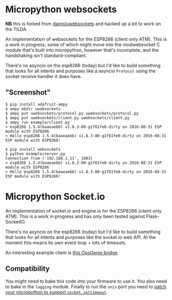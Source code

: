 # Micropython websockets

**NB** this is forked from [danni/uwebsockets](https://github.com/danni/uwebsockets)
and hacked up a bit to work on the TiLDA.

An implementation of websockets for the ESP8266 (client only ATM). This is a
work in progress, some of which might move into the modwebsocket C module
that's built into micropython, however that's incomplete, and the handshaking
isn't standard-compliant.

There's no asyncio on the esp8266 (today) but I'd like to build something that
looks for all intents and purposes like a asyncio `Protocol` using the
socket receive handler it does have.

## "Screenshot"

```
$ pip install adafruit-ampy
$ ampy mkdir uwebsockets
$ ampy put uwebsockets/protocol.py uwebsockets/protocol.py
$ ampy put uwebsockets/client.py uwebsockets/client.py
$ ampy run example/client.py
> esp8266 1.5.4(baaeaebb) v1.8.3-80-g1f61fe0-dirty on 2016-08-31 ESP module with ESP8266
< Hello esp8266 1.5.4(baaeaebb) v1.8.3-80-g1f61fe0-dirty on 2016-08-31 ESP module with ESP8266!
```

```
$ pip install websockets
$ python example/server.py
Connection from ('192.168.1.11', 1883)
< esp8266 1.5.4(baaeaebb) v1.8.3-80-g1f61fe0-dirty on 2016-08-31 ESP module with ESP8266
> Hello esp8266 1.5.4(baaeaebb) v1.8.3-80-g1f61fe0-dirty on 2016-08-31 ESP module with ESP8266!
```

# Micropython Socket.io

An implementation of socket.io and engine.io for the ESP8266 (client only ATM).
This is a work in progress and has only been tested against Flask-SocketIO.

There's no asyncio on the esp8266 (today) but I'd like to build something that
looks for all intents and purposes like the socket.io web API. At the moment
this means its own event loop + lots of timeouts.

An interesting example client is
[this OpsGenie bridge](https://github.com/danni/micropython-opsgenie-bridge/tree/master/uclient).

## Compatibility

You might need to bake this code into your firmware to use it. You also need
to bake in the `logging` module. Finally to run the `unix` port you need to
[patch your micropython to support `socket.settimeout`](https://github.com/danni/micropython/tree/2379-unix-settimeout).
